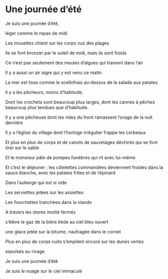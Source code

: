 # Une journée d’été

Je suis une journée d’été,

léger comme le repas de midi

Les mouettes chient sur les corps nus des plages

Ils se font bronzer par le soleil de midi, mais ils sont froids

Ce n’est pas seulement des meules d’algues qui trainent dans l’air

Il y a aussi un air aigre qui y est venu ce matin

La mer est lisse comme le scellofrais au-dessus de la salade aux patates

Il y a les pêcheurs, moins d’habitude,

Dont los crochets sont beaucoup plus larges, dont les cannes à pêches beaucoup plus tendues que d’habitude.

Il y a une pêcheuse dont les rides du front ramassent l’orage de la nuit dernière

Il y a l’église du village dont l’horloge irrégulier frappe les corbeaux

Et plus en plus de corps et de canots de sauvetages déchirés qui se font tirer sur le sable

Et le monsieur pâle de pompes funèbres qui rit avec lui-même

Et c’est le déjeuner : les côtelettes commandées deviennent froides dans la sauce blanche, avec les patates frites et de l’épinard

Dans l’auberge qui est si vide

Les serviettes jetées sur les assiettes

Les fourchettes tranchées dans la viande

A travers les stores moitié fermés

s’élève le gaz de la bière tiède au ciel bleu ouvert

une glace jetée sur la bitume, naufragée dans le cornet

Plus en plus de corps cuits s’empilent encore sur les dunes vertes

expulsés au rivage

Je suis une journée d’été

Je suis le nuage sur le ciel immaculé
